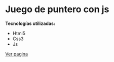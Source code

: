 # Juego de puntero con js

**Tecnologías utilizadas:**
- Html5
- Css3
- Js

<a href="https://carlosantonio98.github.io/Game-Js/">Ver pagina</a>